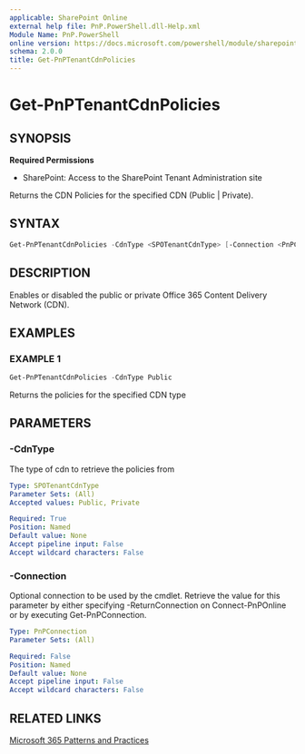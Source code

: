 ```yaml
---
applicable: SharePoint Online
external help file: PnP.PowerShell.dll-Help.xml
Module Name: PnP.PowerShell
online version: https://docs.microsoft.com/powershell/module/sharepoint-pnp/get-pnptenantcdnpolicies
schema: 2.0.0
title: Get-PnPTenantCdnPolicies
---
```


# Get-PnPTenantCdnPolicies

## SYNOPSIS

**Required Permissions**

* SharePoint: Access to the SharePoint Tenant Administration site

Returns the CDN Policies for the specified CDN (Public | Private).

## SYNTAX

```powershell
Get-PnPTenantCdnPolicies -CdnType <SPOTenantCdnType> [-Connection <PnPConnection>] [<CommonParameters>]
```

## DESCRIPTION
Enables or disabled the public or private Office 365 Content Delivery Network (CDN).

## EXAMPLES

### EXAMPLE 1
```powershell
Get-PnPTenantCdnPolicies -CdnType Public
```

Returns the policies for the specified CDN type

## PARAMETERS

### -CdnType
The type of cdn to retrieve the policies from

```yaml
Type: SPOTenantCdnType
Parameter Sets: (All)
Accepted values: Public, Private

Required: True
Position: Named
Default value: None
Accept pipeline input: False
Accept wildcard characters: False
```

### -Connection
Optional connection to be used by the cmdlet. Retrieve the value for this parameter by either specifying -ReturnConnection on Connect-PnPOnline or by executing Get-PnPConnection.

```yaml
Type: PnPConnection
Parameter Sets: (All)

Required: False
Position: Named
Default value: None
Accept pipeline input: False
Accept wildcard characters: False
```

## RELATED LINKS

[Microsoft 365 Patterns and Practices](https://aka.ms/m365pnp)